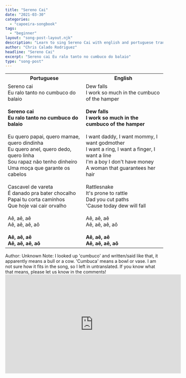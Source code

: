 ```yaml
---
title: "Sereno Cai"
date: "2021-03-30"
categories:
  - "capoeira-songbook"
tags:
  - "beginner"
layout: "song-post-layout.njk"
description: "Learn to sing Sereno Cai with english and portuguese translations along with a video to help you learn."
author: "Chris Calado Rodriguez"
headline: "Sereno Cai"
excerpt: "Sereno cai Eu ralo tanto no cumbuco do balaio"
type: "song-post"
---
```


<table class="capoeira-table">
    <tr class="header-row">
        <th>Portuguese</th>
        <th>English</th>
    </tr>
    <tr>
        <td>Sereno cai<br>
Eu ralo tanto no cumbuco do balaio<br><br>
<strong>Sereno cai<br>
Eu ralo tanto no cumbuco do balaio</strong><br><br>
Eu quero papai, quero mamae, quero dindinha<br>
Eu quero anel, quero dedo, quero linha<br>
Sou rapaz não tenho dinheiro<br>
Uma moça que garante os cabelos<br><br>
Cascavel de vareta<br>
É danado pra bater chocalho<br>
Papai tu corta caminhos<br>
Que hoje vai cair orvalho<br><br>
Aê, aê, aê<br>
Aê, aê, aê, aô<br><br>
<strong>Aê, aê, aê<br>
Aê, aê, aê, aô</strong>
</td>
        <td>Dew falls<br>
I work so much in the cumbuco of the hamper<br><br>
<strong>Dew falls<br>
I work so much in the cumbuco of the hamper</strong><br><br>
I want daddy, I want mommy, I want godmother<br>
I want a ring, I want a finger, I want a line<br>
I'm a boy I don't have money<br>
A woman that guarantees her hair<br><br>
Rattlesnake<br>
It's prone to rattle<br>
Dad you cut paths<br>
'Cause today dew will fall<br><br>
Aê, aê, aê<br>
Aê, aê, aê, aô<br><br>
<strong>Aê, aê, aê<br>
Aê, aê, aê, aô</strong>
</td>
    </tr>
</table>

<figcaption>
Author: Unknown  
Note: I looked up 'cumbuco' and written/said like that, it apparently means a bull or a cow. 'Cumbuca' means a bowl or vase. I am not sure how it fits in the song, so I left in untranslated. If you know what that means, please let us know in the comments!
</figcaption>

<iframe width="560" height="315" src="https://www.youtube.com/embed/dCZt7IvMquw" title="YouTube video player" frameborder="0" allow="accelerometer; autoplay; clipboard-write; encrypted-media; gyroscope; picture-in-picture" allowfullscreen></iframe>